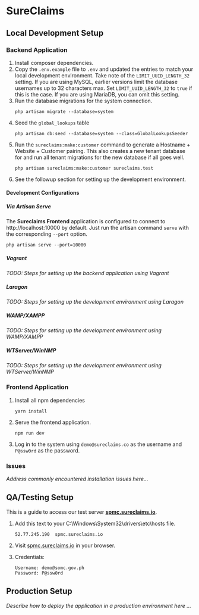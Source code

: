 # SureClaims

## Local Development Setup

### Backend Application
1. Install composer dependencies.
2. Copy the `.env.example` file to `.env` and updated the entries to match your local development environment. Take note of the `LIMIT_UUID_LENGTH_32` setting. If you are using MySQL, earlier versions limit the database usernames up to 32 characters max. Set `LIMIT_UUID_LENGTH_32` to `true` if this is the case. If you are using MariaDB, you can omit this setting.
3. Run the database migrations for the system connection. 
    ```
    php artisan migrate --database=system
    ```
4. Seed the `global_lookups` table
    ```
    php artisan db:seed --database=system --class=GlobalLookupsSeeder
    ```
5. Run the `sureclaims:make:customer` command to generate a Hostname + Website + Customer pairing.  This also creates a new tenant database for and run all tenant migrations for the new database if all goes well. 
    ```
    php artisan sureclaims:make:customer sureclaims.test
    ```
6. See the followup section for setting up the development environment.

#### Development Configurations

#####  Via Artisan Serve
The **Sureclaims Frontend** application is configured to connect to http://localhost:10000 by default. Just run the artisan command `serve` with the corresponding `--port` option.
```
php artisan serve --port=10000
```
##### Vagrant 
*TODO: Steps for setting up the backend application using Vagrant*

##### Laragon
*TODO: Steps for setting up the development environment using Laragon*

##### WAMP/XAMPP
*TODO: Steps for setting up the development environment using WAMP/XAMPP*

##### WTServer/WinNMP
*TODO: Steps for setting up the development environment using WTServer/WinNMP*

### Frontend Application

1. Install all npm dependencies 
    ```
    yarn install
    ```
1. Serve the frontend application.
    ```
    npm run dev
    ```
1. Log in to the system using `demo@sureclaims.co` as the username and `P@ssw0rd` as the password.

### Issues

*Address commonly encountered installation issues here...*

## QA/Testing Setup

This is a guide to access our test server [**spmc.sureclaims.io**](http://spmc.sureclaims.io).

1. Add this text to your C:\Windows\System32\drivers\etc\hosts file.
    ```
    52.77.245.190  spmc.sureclaims.io
    ```

2. Visit [spmc.sureclaims.io](http://spmc.sureclaims.io) in your browser.

3. Credentials:
    ```    
    Username: demo@somc.gov.ph
    Password: P@ssw0rd
    ```

## Production Setup

*Describe how to deploy the application in a production environment here ...*

